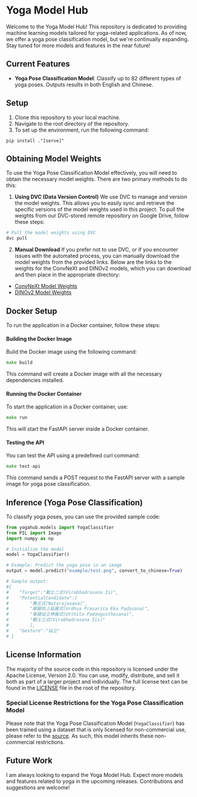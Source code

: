 # Yoga Model Hub

Welcome to the Yoga Model Hub! This repository is dedicated to providing machine learning models tailored for yoga-related applications. As of now, we offer a yoga pose classification model, but we're continually expanding. Stay tuned for more models and features in the near future!

## Current Features

- **Yoga Pose Classification Model**: Classify up to 82 different types of yoga poses. Outputs results in both English and Chinese.

## Setup

1. Clone this repository to your local machine.
2. Navigate to the root directory of the repository.
3. To set up the environment, run the following command:

```
pip install ."[serve]"
```

## Obtaining Model Weights
To use the Yoga Pose Classification Model effectively, you will need to obtain the necessary model weights. There are two primary methods to do this:

1. **Using DVC (Data Version Control)**
We use DVC to manage and version the model weights. This allows you to easily sync and retrieve the specific versions of the model weights used in this project. To pull the weights from our DVC-stored remote repository on Google Drive, follow these steps:
```bash
# Pull the model weights using DVC
dvc pull
```
2. **Manual Download**
If you prefer not to use DVC, or if you encounter issues with the automated process, you can manually download the model weights from the provided links. Below are the links to the weights for the ConvNeXt and DINOv2 models, which you can download and then place in the appropriate directory:

- [ConvNeXt Model Weights](https://drive.google.com/file/d/1EYtGMtITMzxYgm_hh6kTu3yxxMlVMJ9B/view?usp=sharing)
- [DINOv2 Model Weights](https://drive.google.com/file/d/1hNk97euC9S-Ce2dg7Omw5t0h_S0hcP1C/view?usp=sharing)

## Docker Setup
To run the application in a Docker container, follow these steps:

#### Building the Docker Image
Build the Docker image using the following command:
```go
make build
```
This command will create a Docker image with all the necessary dependencies installed.


#### Running the Docker Container
To start the application in a Docker container, use:
```go
make run
```
This will start the FastAPI server inside a Docker container.

#### Testing the API
You can test the API using a predefined curl command:
```go
make test-api
```
This command sends a POST request to the FastAPI server with a sample image for yoga pose classification.

## Inference (Yoga Pose Classification)

To classify yoga poses, you can use the provided sample code:

```python
from yogahub.models import YogaClassifier
from PIL import Image
import numpy as np

# Initialize the model
model = YogaClassifier()

# Example: Predict the yoga pose in an image
output = model.predict("example/test.png", convert_to_chinese=True)

# Sample output:
#{
#    "Target":"戰士二式(Virabhadrasana Ii)",
#    "PotentialCandidate":[
#        "舞王式(Natarajasana)",
#        "單腳向上延展式(Urdhva Prasarita Eka Padasana)",
#        "單腿站立伸展式(Utthita Padangusthasana)",
#        "戰士三式(Virabhadrasana Iii)"
#        ],
#    "Gesture":"站立"
# }

```

## License Information

The majority of the source code in this repository is licensed under the Apache License, Version 2.0. You can use, modify, distribute, and sell it both as part of a larger project and individually. The full license text can be found in the [LICENSE](LICENSE) file in the root of the repository.

### Special License Restrictions for the Yoga Pose Classification Model

Please note that the Yoga Pose Classification Model (`YogaClassifier`) has been trained using a dataset that is only licensed for non-commercial use, please refer to the [source](https://sites.google.com/view/yoga-82/home). As such, this model inherits these non-commercial restrictions.


## Future Work

I am always looking to expand the Yoga Model Hub. Expect more models and features related to yoga in the upcoming releases. Contributions and suggestions are welcome!
